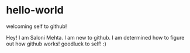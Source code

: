 # hello-world
welcoming self to github!

Hey!
I am Saloni Mehta. I am new to github. I am determined how to figure out how github works!
goodluck to self! :) 

